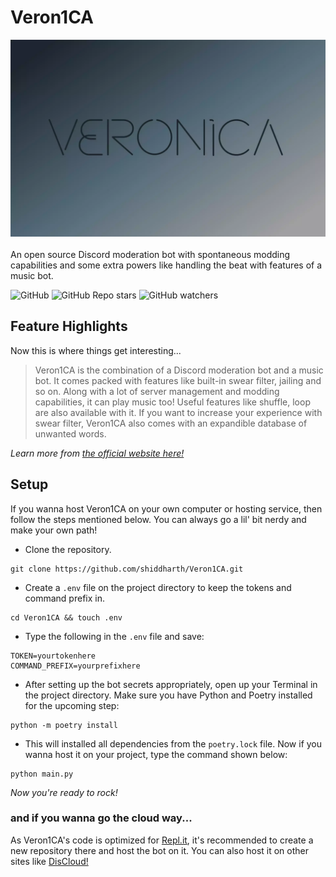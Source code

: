# Veron1CA
<img src="readme_assets/asset1.webp"><br><br>
An open source Discord moderation bot with spontaneous modding capabilities and some extra powers like handling the beat with features of a music bot.

![GitHub](https://img.shields.io/github/license/shiddharth/Veron1CA?color=blue&style=for-the-badge)
![GitHub Repo stars](https://img.shields.io/github/stars/shiddharth/Veron1CA?color=blue&style=for-the-badge)
![GitHub watchers](https://img.shields.io/github/watchers/shiddharth/Veron1CA?color=blue&style=for-the-badge)

## Feature Highlights
Now this is where things get interesting...
<blockquote>
Veron1CA is the combination of a Discord moderation bot and a music bot. It comes packed with features like built-in swear filter, jailing and so on. Along with a lot of server management and modding capabilities, it can play music too! Useful features like shuffle, loop are also available with it. If you want to increase your experience with swear filter, Veron1CA also comes with an expandible database of unwanted words.
</blockquote>

<i>Learn more from [the official website here!](https://shiddharth.github.io/Veron1CA)</i>

## Setup
If you wanna host Veron1CA on your own computer or hosting service, then follow the steps mentioned below. You can always go a lil' bit nerdy and make your own path!
* Clone the repository.
```
git clone https://github.com/shiddharth/Veron1CA.git
```
* Create a `.env` file on the project directory to keep the tokens and command prefix in.
```
cd Veron1CA && touch .env
```
* Type the following in the `.env` file and save:
```
TOKEN=yourtokenhere
COMMAND_PREFIX=yourprefixhere
```
* After setting up the bot secrets appropriately, open up your Terminal in the project directory. Make sure you have Python and Poetry installed for the upcoming step:
```
python -m poetry install
```
* This will installed all dependencies from the `poetry.lock` file. Now if you wanna host it on your project, type the command shown below:
```
python main.py
```

<i>Now you're ready to rock!</i>

### and if you wanna go the cloud way...
As Veron1CA's code is optimized for [Repl.it](https://repl.it), it's recommended to create a new repository there and host the bot on it. You can also host it on other sites like [DisCloud!](https://discloudbot.com/)
